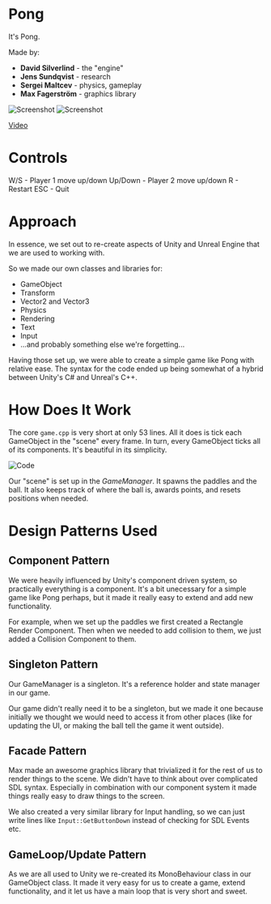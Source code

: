 # Pong 

It's Pong.

Made by:

- **David Silverlind** - the "engine"
- **Jens Sundqvist** - research
- **Sergei Maltcev** - physics, gameplay
- **Max Fagerström** - graphics library

![Screenshot](https://djsimg.org/Piyz7KpNNci3IMdnjoMt.png)
![Screenshot](https://djsimg.org/8rV5nD2Q3QK3WO5d2wVj.png)

[Video](https://www.youtube.com/watch?v=5w5r4cPl-b0)

# Controls

W/S - Player 1 move up/down
Up/Down - Player 2 move up/down
R - Restart
ESC - Quit

# Approach

In essence, we set out to re-create aspects of Unity and Unreal Engine that we are used to working with. 

So we made our own classes and libraries for:

- GameObject
- Transform
- Vector2 and Vector3
- Physics
- Rendering
- Text
- Input
- ...and probably something else we're forgetting...

Having those set up, we were able to create a simple game like Pong with relative ease. The syntax for the code ended up being somewhat of a hybrid between Unity's C# and Unreal's C++. 

# How Does It Work

The core `game.cpp` is very short at only 53 lines. All it does is tick each GameObject in the "scene" every frame. In turn, every GameObject ticks all of its components. It's beautiful in its simplicity.

![Code](https://djsimg.org/Ky3iyrCMUTZm1SIO72eC.png)

Our "scene" is set up in the *GameManager*. It spawns the paddles and the ball. It also keeps track of where the ball is, awards points, and resets positions when needed.

# Design Patterns Used

## Component Pattern

We were heavily influenced by Unity's component driven system, so practically everything is a component. It's a bit unecessary for a simple game like Pong perhaps, but it made it really easy to extend and add new functionality. 

For example, when we set up the paddles we first created a Rectangle Render Component. Then when we needed to add collision to them, we just added a Collision Component to them.

## Singleton Pattern

Our GameManager is a singleton. It's a reference holder and state manager in our game. 

Our game didn't really need it to be a singleton, but we made it one because initially we thought we would need to access it from other places (like for updating the UI, or making the ball tell the game it went outside).

## Facade Pattern

Max made an awesome graphics library that trivialized it for the rest of us to render things to the scene. We didn't have to think about over complicated SDL syntax. Especially in combination with our component system it made things really easy to draw things to the screen.

We also created a very similar library for Input handling, so we can just write lines like `Input::GetButtonDown` instead of checking for SDL Events etc. 


## GameLoop/Update Pattern

As we are all used to Unity we re-created its MonoBehaviour class in our GameObject class. It made it very easy for us to create a game, extend functionality, and it let us have a main loop that is very short and sweet.


